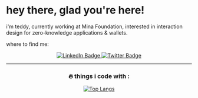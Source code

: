 <h1>
  hey there, glad you're here!
</h1>
<p>
i'm teddy, currently working at Mina Foundation, interested in interaction design for zero-knowledge applications & wallets.

  where to find me:
  <div id="badges" align="center">
  <a href="https://www.linkedin.com/in/theodorejfp/">
    <img src="https://img.shields.io/badge/LinkedIn-blue?style=for-the-badge&logo=linkedin&logoColor=white" alt="LinkedIn Badge"/>
  </a>
  <a href="https://twitter.com/franklyteddy">
    <img src="https://img.shields.io/badge/Twitter-blue?style=for-the-badge&logo=twitter&logoColor=white" alt="Twitter Badge"/>
  </a>
</div>
</p>

---

### <div align="center"> :fire: things i code with :</div>
<div align="center">
  
[![Top Langs](https://github-readme-stats.vercel.app/api/top-langs/?username=teddyjfpender&layout=compact&theme=github_dark&hide_border=true)](https://github.com/teddyjfpender/github-readme-stats)



